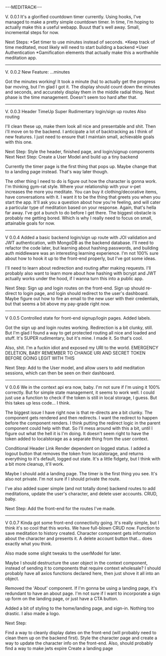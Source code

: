 ---MEDITRACK---

V. 0.0.1
It's a glorified countdown timer currently.
Using hooks, I've managed to make a pretty simple countdown timer. In time, I'm hoping to 
actually make this a useful webapp. Buuut that's well away. Small, incremental steps for now.

Next Steps:
*Set timer to use minutes instead of seconds.
*Keep track of time meditated, most likely will need to start building a backend
*User Authentication
*Gamification elements that actually make this a worthwhile meditation app.

------------------------------------------------------------------------------------------------

V. 0.0.2
New Feature: ...minutes

Got the minutes working! It took a minute (ha) to actually get the progress bar moving, but I'm glad I got it. The display should count down the minutes and seconds, and accurately display them in the middle radial thing. Next phase is the time management. Doesn't seem too hard after that.


------------------------------------------------------------------------------------------------

V. 0.0.3
Header
TimeUp
Super Rudimentary login/sign up routes
Also routing

I'll clean these up, make them look all nice and presentable and shit. Then i'll move on to the backend. I anticipate a lot of backtracking as I think of new features. I just need to ensure that I maintain small, achievable goals with this one. 

Next Step: Style the header, finished page, and login/signup components
Next Next Step: Create a User Model and build up a tiny backend

Currently the timer page is the first thing that pops up. Maybe change that to a landing page instead. That's way later though. 

The other thing I need to do is figure out how the character is gonna work. I'm thinking gym-rat style. Where your relationship with your v-pet increases the more you meditate. You can buy it clothing/decorative items, have conversations with it. I want it to be the thing that greets you when you start the app. It'll ask you a question about how you're feeling, and will cater a particular type of meditation based on your response. Again, that's hella far away. I've got a bunch to do before I get there. The biggest obstacle is probably me getting bored. Which is why I really need to focus on small, attainable goals for now.

-----------------------------------------------------------------------------------------------

V 0.0.4
Added a basic backend login/sign up route with JOI validation and JWT authentication, with MongoDB as the backend database. I'll need to refactor the code later, but learning about hashing passwords, and building auth middleware was an interesting learning experience. I'm not 100% sure about how to hook it up to the front-end properly, but I've got some ideas.

I'll need to learn about redirection and routing after making requests. I'll probably also want to learn more about how hashing with bcrypt and JWT actually works under the hood, if I wanna turn this into a public app.  

Next Step: Sign up and login routes on the front-end. Sign up should re-direct to login page, and login should redirect to the user's dashboard. Maybe figure out how to fire an email to the new user with their credentials, but that seems a bit above my pay-grade right now.


------------------------------------------------------------------------------------------------

V 0.0.5
Controlled state for front-end signup/login pages. 
Added labels.

Got the sign up and login routes working. Redirection is a bit clunky, still. But I'm glad I found a way to get protected routing all nice and loaded and stuff. It's SUPER rudimentary, but it's mine. I made it. So that's cool.

Also, shit. I'm a fuckin idiot and exposed my URI to the world. EMERGENCY DELETION, BABY
REMEMBER TO CHANGE URI AND SECRET TOKEN BEFORE GOING LEGIT WITH THIS

Next Step: Add to the User model, and allow users to add meditation sessions, which can then be seen on their dashboard.

------------------------------------------------------------------------------------------------

V 0.0.6
We in the context api era now, baby. I'm not sure if I'm using it 100% correctly. But for simple state management, it seems to work well. I could just use a function to check if the token is still in local storage, I guess. But this takes up less code... I think. 

The biggest issue I have right now is that re-directs are a bit clunky. The component gets rendered and then redirects. I want the redirect to happen before the component renders. I think putting the redirect logic in the parent component could help with that. So I'll mess around with this a bit, until I figure out what the hell it is I'm doing. It doesn't seem right to have the token added to localstorage as a separate thing from the user context. 

Conditional Header Link Render dependent on logged status. I added a logout button that removes the token from localstorage, and returns everything to it's default, logged out state. It's a little fidgety, but I think with a bit more cleanup, it'll work.

Maybe I should add a landing page. The timer is the first thing you see. It's also not private. I'm not sure if I should private the route. 

I've also added super simple (and not totally done) backend routes to add meditations, update the user's character, and delete user accounts. CRUD, baby.

Next Step: Add the front-end for the routes I've made. 

------------------------------------------------------------------------------------------------

V 0.0.7
Kinda got some front-end connectivity going. It's really simple, but I think it's so cool that this works. We have full-blown CRUD now. Function to save meditation to history created. Character component gets information about the character and presents it. A delete account button that... does exactly what you think.

Also made some slight tweaks to the userModel for later.

Maybe I should destructure the user object in the context component, instead of sending it to components that require context wholesale? I should probably have all axios functions declared here, then just shove it all into an object.

Removed the 'About' component. If I'm gonna be using a landing page, it's redundant to have an about page. I'm not sure if I want to incorporate a sign up form on the landing page, or just have a CTA button.

Added a bit of styling to the home/landing page, and sign-in. Nothing too drastic. I also made a logo. 

Next Step:

Find a way to cleanly display dates on the front-end (will probably need to clean them up on the backend first). 
Style the character page and create a way to update the character info on the front-end. 
Also, should probably find a way to make jwts expire
Create a landing page
